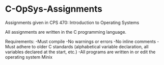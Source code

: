 # C-OpSys-Assignments
Assignments given in CPS 470: Introduction to Operating Systems

All assignments are written in the C programming language.

Requirements:
  -Must compile
  -No warnings or errors
  -No inline comments
  -Must adhere to older C standards (alphabetical variable declaration, all variables declared at the start, etc.)
  -All programs are written in or edit the operating system Minix
  
